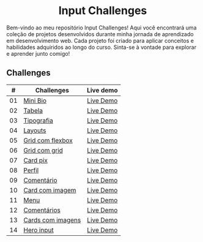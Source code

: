 <div align="center">
    <h1>Input Challenges</h1>
</div>

Bem-vindo ao meu repositório Input Challenges! Aqui você encontrará uma coleção de projetos desenvolvidos durante minha jornada de aprendizado em desenvolvimento web. Cada projeto foi criado para aplicar conceitos e habilidades adquiridos ao longo do curso. Sinta-se à vontade para explorar e aprender junto comigo!

## Challenges

| #  | Challenges | Live demo |
|:--:|------------|:---------:|
| 01 |[Mini Bio](https://github.com/danielsouzaaj/input-challenges/tree/main/Challenge01-mini-bio)|[Live Demo](https://danielsouzaaj.github.io/input-challenges/Challenge01-mini-bio/)|
| 02 |[Tabela](https://github.com/danielsouzaaj/input-challenges/tree/main/Challenge02-tabela)|[Live Demo](https://danielsouzaaj.github.io/input-challenges/Challenge02-tabela/)|
| 03 |[Tipografia](https://github.com/danielsouzaaj/input-challenges/tree/main/Challenge03-tipografia)|[Live Demo](https://danielsouzaaj.github.io/input-challenges/Challenge03-tipografia/)|
| 04 |[Layouts](https://github.com/danielsouzaaj/input-challenges/tree/main/Challenge04-layouts)|[Live Demo](https://danielsouzaaj.github.io/input-challenges/Challenge04-layouts/)|
| 05 |[Grid com flexbox](https://github.com/danielsouzaaj/input-challenges/tree/main/Challenge05-grid-com-flexbox)|[Live Demo](https://danielsouzaaj.github.io/input-challenges/Challenge05-grid-com-flexbox/)|
| 06 |[Grid com grid](https://github.com/danielsouzaaj/input-challenges/tree/main/Challenge06-grid-com-grid)|[Live Demo](https://danielsouzaaj.github.io/input-challenges/Challenge06-grid-com-grid/)|
| 07 |[Card pix](https://github.com/danielsouzaaj/input-challenges/tree/main/Challenge07-card-pix)|[Live Demo](https://danielsouzaaj.github.io/input-challenges/Challenge07-card-pix/)|
| 08 |[Perfil](https://github.com/danielsouzaaj/input-challenges/tree/main/Challenge08-perfil)|[Live Demo](https://danielsouzaaj.github.io/input-challenges/Challenge08-perfil/)|
| 09 |[Comentário](https://github.com/danielsouzaaj/input-challenges/tree/main/Challenge09-comentario)|[Live Demo](https://danielsouzaaj.github.io/input-challenges/Challenge09-comentario/)|
| 10 |[Card com imagem](https://github.com/danielsouzaaj/input-challenges/tree/main/Challenge10-card-com-imagem)|[Live Demo](https://danielsouzaaj.github.io/input-challenges/Challenge10-card-com-imagem/)|
| 11 |[Menu](https://github.com/danielsouzaaj/input-challenges/tree/main/Challenge11-menu)|[Live Demo](https://danielsouzaaj.github.io/input-challenges/Challenge11-menu/)|
| 12 |[Comentários](https://github.com/danielsouzaaj/input-challenges/tree/main/Challenge12-comentarios)|[Live Demo](https://danielsouzaaj.github.io/input-challenges/Challenge12-comentarios/)|
| 13 |[Cards com imagens](https://github.com/danielsouzaaj/input-challenges/tree/main/Challenge13-cards-com-imagens)|[Live Demo](https://danielsouzaaj.github.io/input-challenges/Challenge13-cards-com-imagens/)|
| 14 |[Hero input](https://github.com/danielsouzaaj/input-challenges/tree/main/Challenge14-hero-input)|[Live Demo](https://danielsouzaaj.github.io/input-challenges/Challenge14-hero-input/)|


